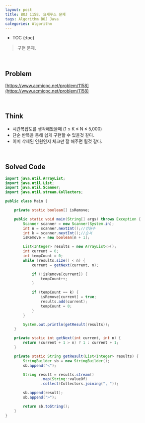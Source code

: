 ```yaml
---
layout: post
title: BOJ 1158. 요세푸스 문제
tags: Algorithm BOJ Java
categories: Algorithm
---
```


* TOC
{:toc}
> 구현 문제.
  
<br>  

## Problem
[https://www.acmicpc.net/problem/1158](https://www.acmicpc.net/problem/1158)    
  
<br>  

## Think
* 시간복잡도를 생각해봤을때 (1 ≤ K ≤ N ≤ 5,000)
* 단순 반복을 통해 쉽게 구현할 수 있을것 같다.
* 이미 삭제된 인원인지 체크만 잘 해주면 될것 같다.  

<br>  

## Solved Code
  
```java  
import java.util.ArrayList;
import java.util.List;
import java.util.Scanner;
import java.util.stream.Collectors;

public class Main {

    private static boolean[] isRemove;

    public static void main(String[] args) throws Exception {
        Scanner scanner = new Scanner(System.in);
        int n = scanner.nextInt();//인원수
        int k = scanner.nextInt();//순서
        isRemove = new boolean[n + 1];

        List<Integer> results = new ArrayList<>();
        int current = 0;
        int tempCount = 0;
        while (results.size() < n) {
            current = getNext(current, n);

            if (!isRemove[current]) {
                tempCount++;
            }

            if (tempCount == k) {
                isRemove[current] = true;
                results.add(current);
                tempCount = 0;
            }
        }

        System.out.println(getResult(results));
    }

    private static int getNext(int current, int n) {
        return (current + 1 > n) ? 1 : current + 1;
    }

    private static String getResult(List<Integer> results) {
        StringBuilder sb = new StringBuilder();
        sb.append("<");

        String result = results.stream()
                .map(String::valueOf)
                .collect(Collectors.joining(", "));

        sb.append(result);
        sb.append(">");

        return sb.toString();
    }
}  
```  
